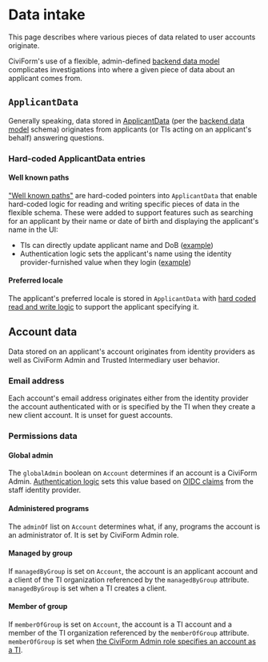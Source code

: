 # Data intake

This page describes where various pieces of data related to user accounts originate.

CiviForm's use of a flexible, admin-defined [backend data model](./backend-data-model.md) complicates investigations into where a given piece of data about an applicant comes from.

## `ApplicantData`

Generally speaking, data stored in [ApplicantData](https://github.com/civiform/civiform/blob/main/server/app/services/applicant/ApplicantData.java) (per the [backend data model](./backend-data-model.md) schema) originates from applicants (or TIs acting on an applicant's behalf) answering questions.

### Hard-coded ApplicantData entries

#### Well known paths

["Well known paths"](https://github.com/civiform/civiform/blob/main/server/app/services/WellKnownPaths.java#L4) are hard-coded pointers into `ApplicantData` that enable hard-coded logic for reading and writing specific pieces of data in the flexible schema. These were added to support features such as searching for an applicant by their name or date of birth and displaying the applicant's name in the UI:
- TIs can directly update applicant name and DoB ([example](https://github.com/civiform/civiform/blob/main/server/app/services/ti/TrustedIntermediaryService.java#L199-L200))
- Authentication logic sets the applicant's name using the identity provider-furnished value when they login ([example](https://github.com/civiform/civiform/blob/main/server/app/auth/oidc/applicant/ApplicantProfileCreator.java#L113))

#### Preferred locale

The applicant's preferred locale is stored in `ApplicantData` with [hard coded read and write logic](https://github.com/civiform/civiform/blob/main/server/app/controllers/applicant/ApplicantInformationController.java#L179) to support the applicant specifying it.

## Account data

Data stored on an applicant's account originates from identity providers as well as CiviForm Admin and Trusted Intermediary user behavior.

### Email address

Each account's email address originates either from the identity provider the account authenticated with or is specified by the TI when they create a new client account. It is unset for guest accounts.

### Permissions data

#### Global admin

The `globalAdmin` boolean on `Account` determines if an account is a CiviForm Admin. [Authentication logic](https://github.com/civiform/civiform/blob/main/server/app/auth/oidc/admin/AdfsProfileCreator.java#L55-L64) sets this value based on [OIDC claims](https://github.com/civiform/civiform/blob/main/server/conf/env-var-docs.json#L244-L247) from the staff identity provider.

#### Administered programs

The `adminOf` list on `Account` determines what, if any, programs the account is an administrator of. It is set by CiviForm Admin role.

#### Managed by group

If `managedByGroup` is set on `Account`, the account is an applicant account and a client of the TI organization referenced by the `managedByGroup` attribute. `managedByGroup` is set when a TI creates a client.

#### Member of group

If `memberOfGroup` is set on `Account`, the account is a TI account and a member of the TI organization referenced by the `memberOfGroup` attribute. `memberOfGroup` is set when [the CiviForm Admin role specifies an account as a TI](https://github.com/civiform/civiform/blob/main/server/app/repository/UserRepository.java#L178).
